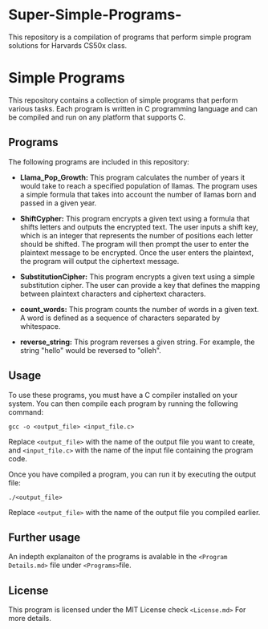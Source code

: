 # Super-Simple-Programs-
This repository is a compilation of programs that perform simple program solutions for Harvards CS50x class.

# Simple Programs

This repository contains a collection of simple programs that perform various tasks. Each program is written in C programming language and can be compiled and run on any platform that supports C.

## Programs

The following programs are included in this repository:

- **Llama_Pop_Growth:** This program calculates the number of years it would take to reach a specified population of llamas. The program uses a simple formula that takes into account the number of llamas born and passed in a given year. 

- **ShiftCypher:** This program encrypts a given text using a formula that shifts letters and outputs the encrypted text. The user inputs a shift key, which is an integer that represents the number of positions each letter should be shifted. The program will then prompt the user to enter the plaintext message to be encrypted. Once the user enters the plaintext, the program will output the ciphertext message.

- **SubstitutionCipher:** This program encrypts a given text using a simple substitution cipher. The user can provide a key that defines the mapping between plaintext characters and ciphertext characters.

- **count_words:** This program counts the number of words in a given text. A word is defined as a sequence of characters separated by whitespace.

- **reverse_string:** This program reverses a given string. For example, the string "hello" would be reversed to "olleh".

## Usage

To use these programs, you must have a C compiler installed on your system. You can then compile each program by running the following command:

```
gcc -o <output_file> <input_file.c>
```

Replace `<output_file>` with the name of the output file you want to create, and `<input_file.c>` with the name of the input file containing the program code.

Once you have compiled a program, you can run it by executing the output file:

```
./<output_file>
```

Replace `<output_file>` with the name of the output file you compiled earlier.

## Further usage

An indepth explanaiton of the programs is avalable in the `<Program Details.md>` file under `<Programs>`file.

## License

This program is licensed under the MIT License check `<License.md>` For more details.
